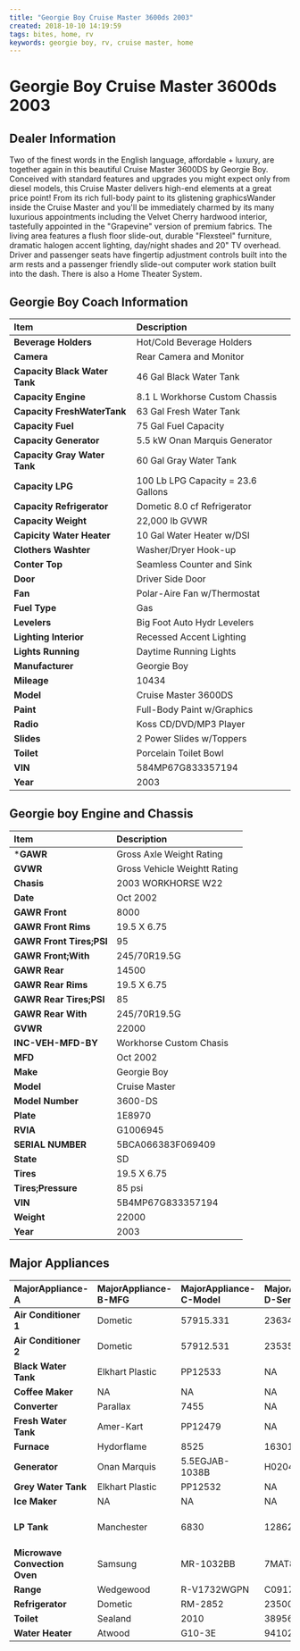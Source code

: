 ```yaml
---
title: "Georgie Boy Cruise Master 3600ds 2003"
created: 2018-10-10 14:19:59
tags: bites, home, rv
keywords: georgie boy, rv, cruise master, home
---
```


# Georgie Boy Cruise Master 3600ds 2003

## Dealer Information

Two of the finest words in the English language, affordable + luxury, are together again in this beautiful Cruise Master 3600DS by Georgie Boy. Conceived with standard features and upgrades you might expect only from diesel models, this Cruise Master delivers high-end elements at a great price point! From its rich full-body paint to its glistening graphicsWander inside the Cruise Master and you'll be immediately charmed by its many luxurious appointments including the Velvet Cherry hardwood interior, tastefully appointed in the "Grapevine" version of premium fabrics. The living area features a flush floor slide-out, durable "Flexsteel" furniture, dramatic halogen accent lighting, day/night shades and 20" TV overhead. Driver and passenger seats have fingertip adjustment controls built into the arm rests and a passenger friendly slide-out computer work station built into the dash. There is also a Home Theater System.

## Georgie Boy Coach Information

| Item | Description |
| :--- | :---------- |
| **Beverage Holders** | Hot/Cold Beverage Holders |
| **Camera** | Rear Camera and Monitor |
| **Capacity Black Water Tank** | 46 Gal Black Water Tank |
| **Capacity Engine** | 8.1 L Workhorse Custom Chassis |
| **Capacity FreshWaterTank** | 63 Gal Fresh Water Tank |
| **Capacity Fuel** | 75 Gal Fuel Capacity |
| **Capacity Generator** | 5.5 kW Onan Marquis Generator |
| **Capacity Gray Water Tank** | 60 Gal Gray Water Tank |
| **Capacity LPG** | 100 Lb LPG Capacity = 23.6 Gallons |
| **Capacity Refrigerator** | Dometic 8.0 cf Refrigerator |
| **Capacity Weight** | 22,000 lb GVWR |
| **Capicity Water Heater** | 10 Gal Water Heater w/DSI |
| **Clothers Washter** | Washer/Dryer Hook-up |
| **Conter Top** | Seamless Counter and Sink |
| **Door** | Driver Side Door |
| **Fan** | Polar-Aire Fan w/Thermostat |
| **Fuel Type** | Gas |
| **Levelers** | Big Foot Auto Hydr Levelers |
| **Lighting Interior** | Recessed Accent Lighting |
| **Lights Running** | Daytime Running Lights |
| **Manufacturer** | Georgie Boy |
| **Mileage** | 10434 |
| **Model** | Cruise Master 3600DS |
| **Paint** | Full-Body Paint w/Graphics |
| **Radio** | Koss CD/DVD/MP3 Player |
| **Slides** | 2 Power Slides w/Toppers |
| **Toilet** | Porcelain Toilet Bowl |
| **VIN** | 584MP67G833357194 |
| **Year** | 2003 |

## Georgie boy Engine and Chassis

| Item | Description |
| :--- | :--------- |
| ***GAWR** | Gross Axle Weight Rating |
| **GVWR** | Gross Vehicle Weightt Rating |
| **Chasis** | 2003 WORKHORSE W22 |
| **Date** | Oct 2002 |
| **GAWR Front** | 8000 |
| **GAWR Front Rims** | 19.5 X 6.75 |
| **GAWR Front Tires;PSI** | 95 |
| **GAWR Front;With** | 245/70R19.5G |
| **GAWR Rear** | 14500 |
| **GAWR Rear Rims** | 19.5 X 6.75 |
| **GAWR Rear Tires;PSI** | 85 |
| **GAWR Rear With** | 245/70R19.5G |
| **GVWR** | 22000 |
| **INC-VEH-MFD-BY** | Workhorse Custom Chasis |
| **MFD** | Oct 2002 |
| **Make** | Georgie Boy |
| **Model** | Cruise Master |
| **Model Number** | 3600-DS |
| **Plate** | 1E8970 |
| **RVIA** | G1006945 |
| **SERIAL NUMBER** | 5BCA066383F069409 |
| **State** | SD |
| **Tires** | 19.5 X 6.75 |
| **Tires;Pressure** | 85 psi |
| **VIN** | 5B4MP67G833357194 |
| **Weight** | 22000 |
| **Year** | 2003 |

## Major Appliances

| MajorAppliance-A | MajorAppliance-B-MFG | MajorAppliance-C-Model | MajorAppliance-D-SerialNum | MajorAppliance-E-Desc |
| :--------------- | :------------------- | :--------------------- | :------------------------- | :-------------------- |
| **Air Conditioner 1** | Dometic | 57915.331 | 23634293 | NA |
| **Air Conditioner 2** | Dometic | 57912.531 | 23535412 | NA |
| **Black Water Tank** | Elkhart Plastic | PP12533 | NA | 46 Gal. |
| **Coffee Maker** | NA | NA | NA | NA |
| **Converter** | Parallax | 7455 | NA | NA |
| **Fresh Water Tank** | Amer-Kart | PP12479 | NA | 63 Gal |
| **Furnace** | Hydorflame | 8525 | 1630131/1630134 | NA |
| **Generator** | Onan Marquis | 5.5EGJAB-1038B | H020409652 | 5.5 KW |
| **Grey Water Tank** | Elkhart Plastic | PP12532 | NA |
| **Ice Maker** | NA | NA | NA | NA |
| **LP Tank** | Manchester | 6830 | 1286274 | 100 Lb LPG Capacity = 23.6 Gallons |
| **Microwave Convection Oven** | Samsung | MR-1032BB | 7MAT800812L | NA |
| **Range** | Wedgewood | R-V1732WGPN | C09170762 | NA |
| **Refrigerator** | Dometic | RM-2852 | 235005577 | 8 cubic Feet |
| **Toilet** | Sealand | 2010 | 38956 | Porcelain |
| **Water Heater** | Atwood | G10-3E | 94102008788** | 10 Gal |
